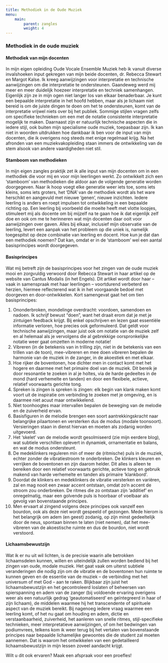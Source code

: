 ```yaml
---
title: Methodiek in de Oude Muziek
menu:
    main:
        parent: zangles
        weight: 4
---
```

### Methodiek in de oude muziek

#### Methodiek van mijn docenten
In mijn eigen opleiding Oude Vocale Ensemble Muziek heb ik vanuit diverse invalshoeken input gekregen van mijn beide docenten, dr. Rebecca Stewart en Margot Kalse. Ik kreeg aanwijzingen voor interpretatie en technische aanwijzingen om die interpretatie te ondersteunen. Gaandeweg werd mij meer en meer duidelijk hoezeer interpretatie en techniek samenhangen. Eigenlijk zijn ze in mijn ogen niet langer los van elkaar benaderbaar. Je kunt een bepaalde interpretatie in het hoofd hebben, maar als je lichaam niet bereid is om de juiste dingen te doen om het te ondersteunen, komt van de interpretatie vrijwel niets over bij het publiek. Sommige stijlen vragen zelfs om specifieke technieken om een met de notatie consistente interpretatie mogelijk te maken. Daarnaast zijn er natuurlijk technische aspecten die in iedere stijl, ook buiten mijn specialisme oude muziek, toepasbaar zijn.
Ik kan niet in woorden uitdrukken hoe dankbaar ik ben voor de input van mijn docenten, die ik overigens nog steeds met enige regelmaat krijg. Na het afronden van een muziekvakopleiding staan immers de ontwikkeling van de stem alsook van andere vaardigheden niet stil.

#### Stamboom van methodieken
In mijn eigen zangles praktijk zet ik alle input van mijn docenten om in een methodiek die voor mij en voor mijn leerlingen werkt. Zo ontwikkelt zich een ‘stamboom’ van methodieken die aldoor aan de volgende generatie worden doorgegeven. Naar ik hoop voegt elke generatie weer iets toe, soms iets kleins, soms iets groters, het ‘DNA’ van de methodiek wordt als het ware herschikt en aangevuld met nieuwe ‘genen’, nieuwe inzichten. Iedere leerling is anders en roept impulsen tot ontwikkeling in een bepaalde richting op. Een leerling bij voorbeeld die moeite heeft met vlotte loopjes, stimuleert mij als docente om bij mijzelf na te gaan hoe ik dat eigenlijk zelf doe en ook om me te herinneren wat mijn docenten daar ooit voor aanwijzingen over gaven. Alles bij elkaar, inclusief mijn observatie van de leerling, levert een aanpak van het probleem op die uniek is, namelijk toegespitst op deze combinatie van leerling en docent. Hoe kun je dat dan een methodiek noemen? Dat kan, omdat er in de ‘stamboom’ wel een aantal basisprincipes wordt doorgegeven.

#### Basisprincipes
Wat mij betreft zijn de basisprincipes voor het zingen van de oude muziek mooi en zorgvuldig verwoord door Rebecca Stewart in haar artikel op de website van Cantus Modalis (in het Engels). Dit artikel wordt door haar – vaak in samenspraak met haar leerlingen – voortdurend verbeterd en herzien, hiermee reflecterend wat ik in het voorgaande bedoel met doorgeven en door-ontwikkelen. Kort samengevat gaat het om tien basisprincipes:
1. Ononderbroken, mondelinge overdracht: voordoen, samendoen en nadoen. Ik schrijf bewust “doen”, want het draait erom dat je met je zintuigen feedback krijgt. Bij enkel opschrijven en lezen gaat essentiële informatie verloren, hoe precies ook geformuleerd. Dat geldt voor technische aanwijzingen, maar juist ook om notatie van de muziek zelf en al helemaal als je vervolgens die al gebrekkige oorspronkelijke notatie weer gaat omzetten in moderne notatie!
2. Vibreren (in de betekenis van in trilling zijn, niet in de betekenis van een trillen van de toon), mee-vibreren en mee doen vibreren bepalen de harmonie van de muziek in de zanger, in de akoestiek en met elkaar.
3. Hoe rijker de boventonen, hoe dichter men in contact komt met het hogere en daarmee met het primaire doel van de muziek. Dit bereik je door resonantie te zoeken in al je holtes, via de harde gedeeltes in de mond (hard verhemelte en tanden) en door een flexibele, actieve, relatief voorwaarts gerichte tong.
4. Spreken is zingen is spreken is zingen: elk begin van klank maken komt voort uit de inspiratie om verbinding te zoeken met je omgeving, en is daarmee niet acuut maar ontwikkelend.
5. Niet toonhoogtes maar intervallen bepalen de beweging van de melodie en de zuiverheid ervan.
6. Basisfiguren in de melodie brengen een soort aantrekkingskracht naar belangrijke pilaartonen en versterken dus de modus (modale toonsoort). Versieringen staan in dienst hiervan en moeten als zodanig worden uitgevoerd.
7. Het ‘skelet’ van de melodie wordt gesolmiseerd (zie mijn eerdere blog), wat subtiele verschillen oplevert in dynamiek, ornamentatie en balans, en wat de modus ondersteunt.
8. De medeklinkers reguleren min of meer de (ritmische) puls in de muziek, echter zonder de vibratiestroom te onderbreken. De klinkers kleuren en verrijken de boventonen en zijn daarom helder. Dit alles is alleen te bereiken door een relatief voorwaarts gerichte, actieve tong en gebruik makend van harde verhemelte en tanden als primaire ‘klankbord’.
9. Doordat de klinkers en medeklinkers de vibratie versterken en variëren, zal en mag nooit een zwaar accent ontstaan, omdat zo’n accent de stroom zou onderbreken. De ritmes die zo ontstaan zijn ‘additief’ en onregelmatig, maar een golvende puls is hoorbaar of voelbaar als gevolg van bovenstaande principes.
10. Men ervaart al zingend volgens deze principes ook vanzelf een bourdon, ook als deze niet wordt gespeeld of gezongen. Mede hierom is het belangrijk om adem (en geest) zodanig, op zijn minst gedeeltelijk door de neus, spontaan binnen te laten (niet nemen), dat het mee-vibreren van de akoestische ruimte en dus de bourdon, niet wordt verstoord.

#### Lichaamsbewustzijn
Wat ik er nu uit wil lichten, is de precisie waarin alle betrokken lichaamsdelen kunnen, willen en uiteindelijk zullen worden bediend bij het zingen van oude, modale muziek. Het gaat vaak om uiterst subtiele veranderingen die nodig zijn om de vibratie en de boventonen hun ruimte te kunnen geven en de essentie van de muziek – de verbinding met het universum of met God – aan te raken. Blijkbaar zijn juist het lichaamsbewustzijn en het gecontroleerd loslaten of beheersen van spierspanning en adem van de zanger (bij voldoende ervaring overigens weer als een natuurlijk gedrag ‘geautomatiseerd’ en geïntegreerd in haar of zijn lichaam), de middelen waarmee hij het transcendente of spirituele aspect van de muziek bereikt.
Bij nagenoeg iedere vraag waarmee een leerling komt, of het nu gaat om houding en adem, dictie en verstaanbaarheid, zuiverheid, het aanleren van snelle ritmes, stijl-specifieke technieken, meer interpretatieve aanwijzingen, of om het bedwingen van podiumvrees, telkens kom ik weer terug bij het vertalen van bovenstaande principes naar bepaalde lichamelijke gewoontes die de student zal moeten aannemen. Dat is waarom het ontwikkelen van een gedetailleerd lichaamsbewustzijn in mijn lessen zoveel aandacht krijgt.

Wilt u dit ook ervaren? Maak een afspraak voor een proefles!